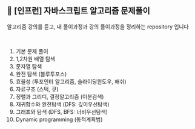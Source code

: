 ## 🌳 [인프런] 자바스크립트 알고리즘 문제풀이

알고리즘 강의를 듣고, 내 풀이과정과 강의 풀이과정을 정리하는 repository 입니다

<br/>

1. 기본 문제 풀이
1. 1,2차원 배열 탐색
1. 문자열 탐색
1. 완전 탐색 (블루투포스)
1. 효율성 (투포인터 알고리즘, 슬라이딩윈도우, 해쉬)
1. 자료구조 (스택, 큐)
1. 정렬과 그리디, 결정알고리즘 (이분검색)
1. 재귀함수와 완전탐색 (DFS: 깊이우선탐색)
1. 그래프와 탐색 (DFS, BFS: 너비우선탐색)
1. Dynamic programming (동적계획법)
